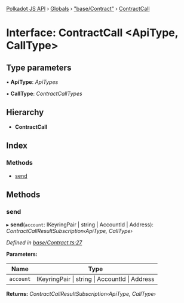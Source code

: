 [Polkadot JS API](../README.md) › [Globals](../globals.md) › ["base/Contract"](../modules/_base_contract_.md) › [ContractCall](_base_contract_.contractcall.md)

# Interface: ContractCall <**ApiType, CallType**>

## Type parameters

▪ **ApiType**: *ApiTypes*

▪ **CallType**: *ContractCallTypes*

## Hierarchy

* **ContractCall**

## Index

### Methods

* [send](_base_contract_.contractcall.md#send)

## Methods

###  send

▸ **send**(`account`: IKeyringPair | string | AccountId | Address): *ContractCallResultSubscription‹ApiType, CallType›*

*Defined in [base/Contract.ts:27](https://github.com/polkadot-js/api/blob/dcf053633/packages/api-contract/src/base/Contract.ts#L27)*

**Parameters:**

Name | Type |
------ | ------ |
`account` | IKeyringPair &#124; string &#124; AccountId &#124; Address |

**Returns:** *ContractCallResultSubscription‹ApiType, CallType›*
